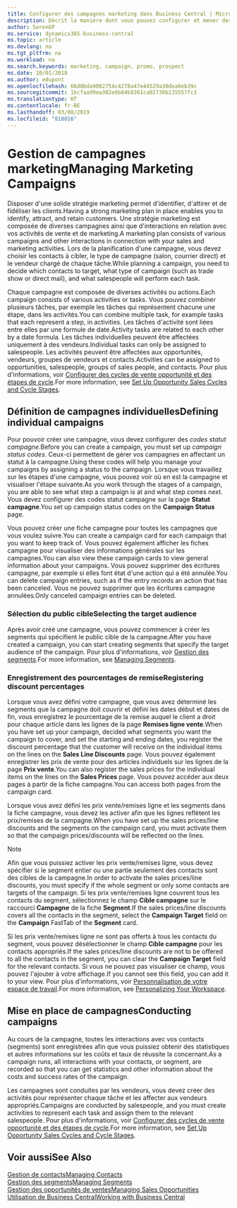 ```yaml
---
title: Configurer des campagnes marketing dans Business Central | Microsoft Docs
description: Décrit la manière dont vous pouvez configurer et mener des campagnes marketing dans Business Central afin de vous aider à identifier et attirer des prospects et à fidéliser les clients.
author: SorenGP
ms.service: dynamics365-business-central
ms.topic: article
ms.devlang: na
ms.tgt_pltfrm: na
ms.workload: na
ms.search.keywords: marketing, campaign, promo, prospect
ms.date: 10/01/2018
ms.author: edupont
ms.openlocfilehash: 66d8bda9082754c4278a47e44529a30dea8eb39c
ms.sourcegitcommit: 1bcfaa99ea302e6b84b8361ca02730b135557fc1
ms.translationtype: HT
ms.contentlocale: fr-BE
ms.lasthandoff: 03/08/2019
ms.locfileid: "818016"
---
```

# <a name="managing-marketing-campaigns"></a><span data-ttu-id="dfe00-103">Gestion de campagnes marketing</span><span class="sxs-lookup"><span data-stu-id="dfe00-103">Managing Marketing Campaigns</span></span>
<span data-ttu-id="dfe00-104">Disposer d'une solide stratégie marketing permet d'identifier, d'attirer et de fidéliser les clients.</span><span class="sxs-lookup"><span data-stu-id="dfe00-104">Having a strong marketing plan in place enables you to identify, attract, and retain customers.</span></span> <span data-ttu-id="dfe00-105">Une stratégie marketing est composée de diverses campagnes ainsi que d'interactions en relation avec vos activités de vente et de marketing.</span><span class="sxs-lookup"><span data-stu-id="dfe00-105">A marketing plan consists of various campaigns and other interactions in connection with your sales and marketing activities.</span></span> <span data-ttu-id="dfe00-106">Lors de la planification d'une campagne, vous devez choisir les contacts à cibler, le type de campagne (salon, courrier direct) et le vendeur chargé de chaque tâche.</span><span class="sxs-lookup"><span data-stu-id="dfe00-106">While planning a campaign, you need to decide which contacts to target, what type of campaign (such as trade show or direct mail), and what salespeople will perform each task.</span></span>

<span data-ttu-id="dfe00-107">Chaque campagne est composée de diverses activités ou actions.</span><span class="sxs-lookup"><span data-stu-id="dfe00-107">Each campaign consists of various activities or tasks.</span></span> <span data-ttu-id="dfe00-108">Vous pouvez combiner plusieurs tâches, par exemple les tâches qui représentent chacune une étape, dans les activités.</span><span class="sxs-lookup"><span data-stu-id="dfe00-108">You can combine multiple task, for example tasks that each represent a step, in activities.</span></span> <span data-ttu-id="dfe00-109">Les tâches d'activité sont liées entre elles par une formule de date.</span><span class="sxs-lookup"><span data-stu-id="dfe00-109">Activity tasks are related to each other by a date formula.</span></span> <span data-ttu-id="dfe00-110">Les tâches individuelles peuvent être affectées uniquement à des vendeurs.</span><span class="sxs-lookup"><span data-stu-id="dfe00-110">Individual tasks can only be assigned to salespeople.</span></span> <span data-ttu-id="dfe00-111">Les activités peuvent être affectées aux opportunités, vendeurs, groupes de vendeurs et contacts.</span><span class="sxs-lookup"><span data-stu-id="dfe00-111">Activities can be assigned to opportunities, salespeople, groups of sales people, and contacts.</span></span> <span data-ttu-id="dfe00-112">Pour plus d'informations, voir [Configurer des cycles de vente opportunité et des étapes de cycle](marketing-how-setup-opportunity-sales-cycles-stages.md).</span><span class="sxs-lookup"><span data-stu-id="dfe00-112">For more information, see [Set Up Opportunity Sales Cycles and Cycle Stages](marketing-how-setup-opportunity-sales-cycles-stages.md).</span></span>

## <a name="defining-individual-campaigns"></a><span data-ttu-id="dfe00-113">Définition de campagnes individuelles</span><span class="sxs-lookup"><span data-stu-id="dfe00-113">Defining individual campaigns</span></span>
<span data-ttu-id="dfe00-114">Pour pouvoir créer une campagne, vous devez configurer des *codes statut campagne*.</span><span class="sxs-lookup"><span data-stu-id="dfe00-114">Before you can create a campaign, you must set up *campaign status codes*.</span></span> <span data-ttu-id="dfe00-115">Ceux-ci permettent de gérer vos campagnes en affectant un statut à la campagne.</span><span class="sxs-lookup"><span data-stu-id="dfe00-115">Using these codes will help you manage your campaigns by assigning a status to the campaign.</span></span> <span data-ttu-id="dfe00-116">Lorsque vous travaillez sur les étapes d'une campagne, vous pouvez voir où en est la campagne et visualiser l'étape suivante.</span><span class="sxs-lookup"><span data-stu-id="dfe00-116">As you work through the stages of a campaign, you are able to see what step a campaign is at and what step comes next.</span></span> <span data-ttu-id="dfe00-117">Vous devez configurer des codes statut campagne sur la page **Statut campagne**.</span><span class="sxs-lookup"><span data-stu-id="dfe00-117">You set up campaign status codes on the **Campaign Status** page.</span></span>

<span data-ttu-id="dfe00-118">Vous pouvez créer une fiche campagne pour toutes les campagnes que vous voulez suivre.</span><span class="sxs-lookup"><span data-stu-id="dfe00-118">You can create a campaign card for each campaign that you want to keep track of.</span></span> <span data-ttu-id="dfe00-119">Vous pouvez également afficher les fiches campagne pour visualiser des informations générales sur les campagnes.</span><span class="sxs-lookup"><span data-stu-id="dfe00-119">You can also view these campaign cards to view general information about your campaigns.</span></span>
<span data-ttu-id="dfe00-120">Vous pouvez supprimer des écritures campagne, par exemple si elles font état d'une action qui a été annulée.</span><span class="sxs-lookup"><span data-stu-id="dfe00-120">You can delete campaign entries, such as if the entry records an action that has been canceled.</span></span> <span data-ttu-id="dfe00-121">Vous ne pouvez supprimer que les écritures campagne annulées.</span><span class="sxs-lookup"><span data-stu-id="dfe00-121">Only canceled campaign entries can be deleted.</span></span>

### <a name="selecting-the-target-audience"></a><span data-ttu-id="dfe00-122">Sélection du public cible</span><span class="sxs-lookup"><span data-stu-id="dfe00-122">Selecting the target audience</span></span>
<span data-ttu-id="dfe00-123">Après avoir créé une campagne, vous pouvez commencer à créer les segments qui spécifient le public cible de la campagne.</span><span class="sxs-lookup"><span data-stu-id="dfe00-123">After you have created a campaign, you can start creating segments that specify the target audience of the campaign.</span></span> <span data-ttu-id="dfe00-124">Pour plus d'informations, voir [Gestion des segments](marketing-segments.md).</span><span class="sxs-lookup"><span data-stu-id="dfe00-124">For more information, see [Managing Segments](marketing-segments.md).</span></span>

### <a name="registering-discount-percentages"></a><span data-ttu-id="dfe00-125">Enregistrement des pourcentages de remise</span><span class="sxs-lookup"><span data-stu-id="dfe00-125">Registering discount percentages</span></span>
<span data-ttu-id="dfe00-126">Lorsque vous avez défini votre campagne, que vous avez déterminé les segments que la campagne doit couvrir et défini les dates début et dates de fin, vous enregistrez le pourcentage de la remise auquel le client a droit pour chaque article dans les lignes de la page **Remises ligne vente**.</span><span class="sxs-lookup"><span data-stu-id="dfe00-126">When you have set up your campaign, decided what segments you want the campaign to cover, and set the starting and ending dates, you register the discount percentage that the customer will receive on the individual items on the lines on the **Sales Line Discounts** page.</span></span> <span data-ttu-id="dfe00-127">Vous pouvez également enregistrer les prix de vente pour des articles individuels sur les lignes de la page **Prix vente**.</span><span class="sxs-lookup"><span data-stu-id="dfe00-127">You can also register the sales prices for the individual items on the lines on the **Sales Prices** page.</span></span> <span data-ttu-id="dfe00-128">Vous pouvez accéder aux deux pages à partir de la fiche campagne.</span><span class="sxs-lookup"><span data-stu-id="dfe00-128">You can access both pages from the campaign card.</span></span>

 <span data-ttu-id="dfe00-129">Lorsque vous avez défini les prix vente/remises ligne et les segments dans la fiche campagne, vous devez les activer afin que les lignes reflètent les prix/remises de la campagne.</span><span class="sxs-lookup"><span data-stu-id="dfe00-129">When you have set up the sales prices/line discounts and the segments on the campaign card, you must activate them so that the campaign prices/discounts will be reflected on the lines.</span></span>

> [!NOTE]  
>   <span data-ttu-id="dfe00-130">Afin que vous puissiez activer les prix vente/remises ligne, vous devez spécifier si le segment entier ou une partie seulement des contacts sont des cibles de la campagne.</span><span class="sxs-lookup"><span data-stu-id="dfe00-130">In order to activate the sales prices/line discounts, you must specify if the whole segment or only some contacts are targets of the campaign.</span></span> <span data-ttu-id="dfe00-131">Si les prix vente/remises ligne couvrent tous les contacts du segment, sélectionnez le champ **Cible campagne** sur le raccourci **Campagne** de la fiche **Segment**.</span><span class="sxs-lookup"><span data-stu-id="dfe00-131">If the sales prices/line discounts covers all the contacts in the segment, select the **Campaign Target** field on the **Campaign** FastTab of the **Segment** card.</span></span>

<span data-ttu-id="dfe00-132">Si les prix vente/remises ligne ne sont pas offerts à tous les contacts du segment, vous pouvez désélectionner le champ **Cible campagne** pour les contacts appropriés.</span><span class="sxs-lookup"><span data-stu-id="dfe00-132">If the sales prices/line discounts are not to be offered to all the contacts in the segment, you can clear the **Campaign Target** field for the relevant contacts.</span></span> <span data-ttu-id="dfe00-133">Si vous ne pouvez pas visualiser ce champ, vous pouvez l'ajouter à votre affichage.</span><span class="sxs-lookup"><span data-stu-id="dfe00-133">If you cannot see this field, you can add it to your view.</span></span> <span data-ttu-id="dfe00-134">Pour plus d'informations, voir [Personnalisation de votre espace de travail](ui-personalization-user.md).</span><span class="sxs-lookup"><span data-stu-id="dfe00-134">For more information, see [Personalizing Your Workspace](ui-personalization-user.md).</span></span>

## <a name="conducting-campaigns"></a><span data-ttu-id="dfe00-135">Mise en place de campagnes</span><span class="sxs-lookup"><span data-stu-id="dfe00-135">Conducting campaigns</span></span>
<span data-ttu-id="dfe00-136">Au cours de la campagne, toutes les interactions avec vos contacts (segments) sont enregistrées afin que vous puissiez obtenir des statistiques et autres informations sur les coûts et taux de réussite la concernant.</span><span class="sxs-lookup"><span data-stu-id="dfe00-136">As a campaign runs, all interactions with your contacts, or segment, are recorded so that you can get statistics and other information about the costs and success rates of the campaign.</span></span>

<span data-ttu-id="dfe00-137">Les campagnes sont conduites par les vendeurs, vous devez créer des activités pour représenter chaque tâche et les affecter aux vendeurs appropriés.</span><span class="sxs-lookup"><span data-stu-id="dfe00-137">Campaigns are conducted by salespeople, and you must create activities to represent each task and assign them to the relevant salespeople.</span></span> <span data-ttu-id="dfe00-138">Pour plus d'informations, voir [Configurer des cycles de vente opportunité et des étapes de cycle](marketing-how-setup-opportunity-sales-cycles-stages.md).</span><span class="sxs-lookup"><span data-stu-id="dfe00-138">For more information, see [Set Up Opportunity Sales Cycles and Cycle Stages](marketing-how-setup-opportunity-sales-cycles-stages.md).</span></span>

## <a name="see-also"></a><span data-ttu-id="dfe00-139">Voir aussi</span><span class="sxs-lookup"><span data-stu-id="dfe00-139">See Also</span></span>
[<span data-ttu-id="dfe00-140">Gestion de contacts</span><span class="sxs-lookup"><span data-stu-id="dfe00-140">Managing Contacts</span></span>](marketing-contacts.md)  
[<span data-ttu-id="dfe00-141">Gestion des segments</span><span class="sxs-lookup"><span data-stu-id="dfe00-141">Managing Segments</span></span>](marketing-segments.md)  
[<span data-ttu-id="dfe00-142">Gestion des opportunités de ventes</span><span class="sxs-lookup"><span data-stu-id="dfe00-142">Managing Sales Opportunities</span></span>](marketing-manage-sales-opportunities.md)  
[<span data-ttu-id="dfe00-143">Utilisation de Business Central</span><span class="sxs-lookup"><span data-stu-id="dfe00-143">Working with Business Central</span></span>](ui-work-product.md)  
